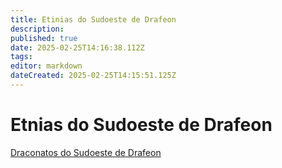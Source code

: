 ```yaml
---
title: Etinias do Sudoeste de Drafeon
description: 
published: true
date: 2025-02-25T14:16:38.112Z
tags: 
editor: markdown
dateCreated: 2025-02-25T14:15:51.125Z
---
```


# Etnias do Sudoeste de Drafeon
[Draconatos do Sudoeste de Drafeon](/lugares/plano-material/drafeon/sudoeste-de-drafeon/etnias/draconatos)